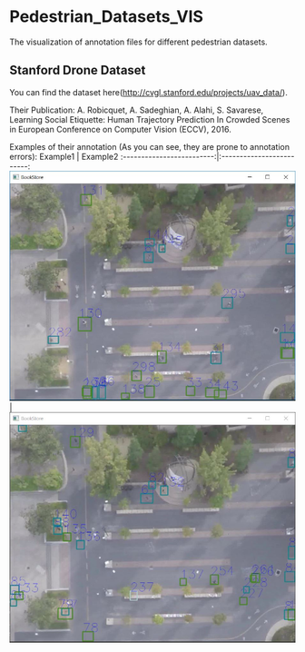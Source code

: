 # Pedestrian_Datasets_VIS
The visualization of annotation files for different pedestrian datasets.

## Stanford Drone Dataset
You can find the dataset here(http://cvgl.stanford.edu/projects/uav_data/).

Their Publication:
A. Robicquet, A. Sadeghian, A. Alahi, S. Savarese, Learning Social Etiquette: Human Trajectory Prediction In Crowded Scenes in European Conference on Computer Vision (ECCV), 2016.

Examples of their annotation (As you can see, they are prone to annotation errors):
Example1             |  Example2
:-------------------------:|:-------------------------:
![example of SDD](https://github.com/SajjadMzf/Pedestrian_Datasets_VIS/blob/master/Stanford_Drone_Visualization/stanford_drone.JPG)
|![example of SDD](https://github.com/SajjadMzf/Pedestrian_Datasets_VIS/blob/master/Stanford_Drone_Visualization/stanford_drone_2.JPG)
